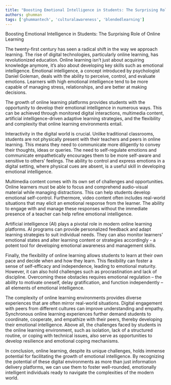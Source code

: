 ```yaml
---
title: "Boosting Emotional Intelligence in Students: The Surprising Role of Online Learning"  # Wrap the title in double quotes
authors: ghumman
tags: ['ghummantech', 'culturalawareness', 'blendedlearning']
---
```


Boosting Emotional Intelligence in Students: The Surprising Role of Online Learning
<!-- truncate -->

The twenty-first century has seen a radical shift in the way we approach learning. The rise of digital technologies, particularly online learning, has revolutionized education. Online learning isn’t just about acquiring knowledge anymore, it’s also about developing key skills such as emotional intelligence. Emotional intelligence, a concept introduced by psychologist Daniel Goleman, deals with the ability to perceive, control, and evaluate emotions. Learners with high emotional intelligence tend to be more capable of managing stress, relationships, and are better at making decisions. 

The growth of online learning platforms provides students with the opportunity to develop their emotional intelligence in numerous ways. This can be achieved through monitored digital interactions, multimedia content, artificial intelligence-driven adaptive learning strategies, and the flexibility and complexity that online learning environments entail. 

Interactivity in the digital world is crucial. Unlike traditional classrooms, students are not physically present with their teachers and peers in online learning. This means they need to communicate more diligently to convey their thoughts, ideas or queries. The need to self-regulate emotions and communicate empathetically encourages them to be more self-aware and sensitive to others’ feelings. The ability to control and express emotions in a digital setting, where physical cues are absent, is a useful skill in developing emotional intelligence.

Multimedia content comes with its own set of challenges and opportunities. Online learners must be able to focus and comprehend audio-visual material while managing distractions. This can help students develop emotional self-control. Furthermore, video content often includes real-world situations that may elicit an emotional response from the learner. The ability to engage with and manage these responses without the immediate presence of a teacher can help refine emotional intelligence.

Artificial intelligence (AI) plays a pivotal role in modern online learning platforms. AI programs can provide personalized feedback and adapt learning strategies to suit individual needs. They can also monitor learners' emotional states and alter learning content or strategies accordingly - a potent tool for developing emotional awareness and management skills.

Finally, the flexibility of online learning allows students to learn at their own pace and decide when and how they learn. This flexibility can foster a sense of self-efficacy and independence, leading to emotional maturity. However, it can also hold challenges such as procrastination and lack of discipline. Overcoming these obstacles requires emotional regulation – the ability to motivate oneself, delay gratification, and function independently – all elements of emotional intelligence.

The complexity of online learning environments provides diverse experiences that are often mirror real-world situations. Digital engagement with peers from different cultures can improve understanding and empathy. Synchronous online learning experiences further demand students to coordinate, cooperate, and empathize with their peers, thereby developing their emotional intelligence. Above all, the challenges faced by students in the online learning environment, such as isolation, lack of a structured routine, or coping with technical issues, also serve as opportunities to develop resilience and emotional coping mechanisms.

In conclusion, online learning, despite its unique challenges, holds immense potential for facilitating the growth of emotional intelligence. By recognizing the potential of these digital environments as more than just information delivery platforms, we can use them to foster well-rounded, emotionally intelligent individuals ready to navigate the complexities of the modern world.
